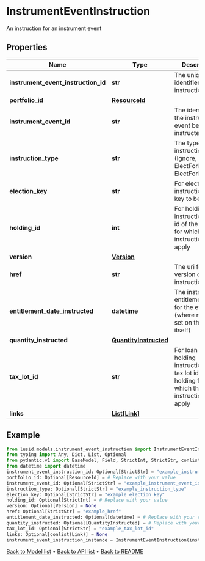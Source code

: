 # InstrumentEventInstruction

An instruction for an instrument event
## Properties
Name | Type | Description | Notes
------------ | ------------- | ------------- | -------------
**instrument_event_instruction_id** | **str** | The unique identifier for this instruction | [optional] 
**portfolio_id** | [**ResourceId**](ResourceId.md) |  | [optional] 
**instrument_event_id** | **str** | The identifier of the instrument event being instructed | [optional] 
**instruction_type** | **str** | The type of instruction (Ignore, ElectForPortfolio, ElectForHolding) | [optional] 
**election_key** | **str** | For elected instructions, the key to be chosen | [optional] 
**holding_id** | **int** | For holding instructions, the id of the holding for which the instruction will apply | [optional] 
**version** | [**Version**](Version.md) |  | [optional] 
**href** | **str** | The uri for this version of this instruction | [optional] 
**entitlement_date_instructed** | **datetime** | The instructed entitlement date for the event (where none is set on the event itself) | [optional] 
**quantity_instructed** | [**QuantityInstructed**](QuantityInstructed.md) |  | [optional] 
**tax_lot_id** | **str** | For loan facility holding instructions, the tax lot id of the holding for which the instruction will apply | [optional] 
**links** | [**List[Link]**](Link.md) |  | [optional] 
## Example

```python
from lusid.models.instrument_event_instruction import InstrumentEventInstruction
from typing import Any, Dict, List, Optional
from pydantic.v1 import BaseModel, Field, StrictInt, StrictStr, conlist
from datetime import datetime
instrument_event_instruction_id: Optional[StrictStr] = "example_instrument_event_instruction_id"
portfolio_id: Optional[ResourceId] = # Replace with your value
instrument_event_id: Optional[StrictStr] = "example_instrument_event_id"
instruction_type: Optional[StrictStr] = "example_instruction_type"
election_key: Optional[StrictStr] = "example_election_key"
holding_id: Optional[StrictInt] = # Replace with your value
version: Optional[Version] = None
href: Optional[StrictStr] = "example_href"
entitlement_date_instructed: Optional[datetime] = # Replace with your value
quantity_instructed: Optional[QuantityInstructed] = # Replace with your value
tax_lot_id: Optional[StrictStr] = "example_tax_lot_id"
links: Optional[conlist(Link)] = None
instrument_event_instruction_instance = InstrumentEventInstruction(instrument_event_instruction_id=instrument_event_instruction_id, portfolio_id=portfolio_id, instrument_event_id=instrument_event_id, instruction_type=instruction_type, election_key=election_key, holding_id=holding_id, version=version, href=href, entitlement_date_instructed=entitlement_date_instructed, quantity_instructed=quantity_instructed, tax_lot_id=tax_lot_id, links=links)

```

[Back to Model list](../README.md#documentation-for-models) &#8226; [Back to API list](../README.md#documentation-for-api-endpoints) &#8226; [Back to README](../README.md)

